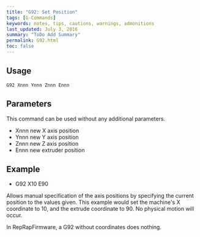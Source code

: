 ```yaml
---
title: "G92: Set Position" 
tags: [G-Commands]
keywords: notes, tips, cautions, warnings, admonitions
last_updated: July 3, 2016
summary: "ToDo Add Summary"
permalink: G92.html
toc: false
---
```


## Usage ##
```
G92 Xnnn Ynnn Znnn Ennn
```

## Parameters ##

This command can be used without any additional parameters.
+ Xnnn new X axis position
+ Ynnn new Y axis position
+ Znnn new Z axis position
+ Ennn new extruder position

## Example ##

+ G92 X10 E90

Allows manual specification of the axis positions by specifying the current position to the values given. This example would set the machine's X coordinate to 10, and the extrude coordinate to 90. No physical motion will occur.

In RepRapFirmware, a G92 without coordinates does nothing.
